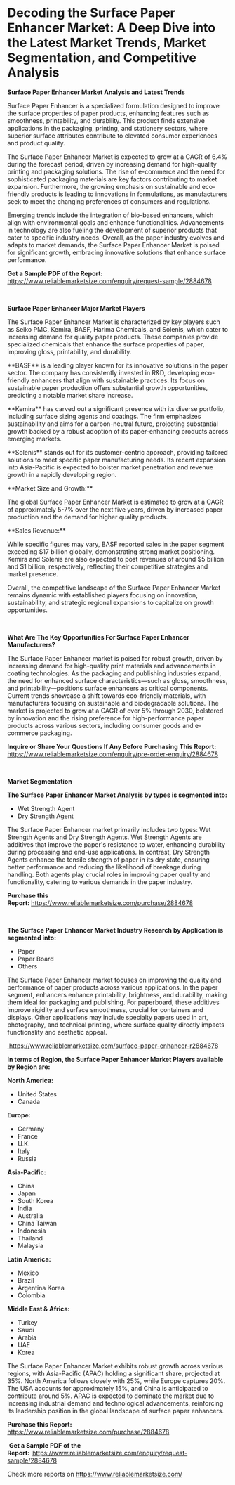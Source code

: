 <p><h1>Decoding the Surface Paper Enhancer Market: A Deep Dive into the Latest Market Trends, Market Segmentation, and Competitive Analysis</h1></p><p><strong>Surface Paper Enhancer Market Analysis and Latest Trends</strong></p>
<p><p>Surface Paper Enhancer is a specialized formulation designed to improve the surface properties of paper products, enhancing features such as smoothness, printability, and durability. This product finds extensive applications in the packaging, printing, and stationery sectors, where superior surface attributes contribute to elevated consumer experiences and product quality.</p><p>The Surface Paper Enhancer Market is expected to grow at a CAGR of 6.4% during the forecast period, driven by increasing demand for high-quality printing and packaging solutions. The rise of e-commerce and the need for sophisticated packaging materials are key factors contributing to market expansion. Furthermore, the growing emphasis on sustainable and eco-friendly products is leading to innovations in formulations, as manufacturers seek to meet the changing preferences of consumers and regulations.</p><p>Emerging trends include the integration of bio-based enhancers, which align with environmental goals and enhance functionalities. Advancements in technology are also fueling the development of superior products that cater to specific industry needs. Overall, as the paper industry evolves and adapts to market demands, the Surface Paper Enhancer Market is poised for significant growth, embracing innovative solutions that enhance surface performance.</p></p>
<p><strong>Get a Sample PDF of the Report:&nbsp;</strong> <a href="https://www.reliablemarketsize.com/enquiry/request-sample/2884678?utm_campaign=2932&utm_medium=2&utm_source=Github&utm_content=ia&utm_term=13032025&utm_id=surface-paper-enhancer">https://www.reliablemarketsize.com/enquiry/request-sample/2884678</a></p>
<p>&nbsp;</p>
<p><strong>Surface Paper Enhancer Major Market Players</strong></p>
<p><p>The Surface Paper Enhancer Market is characterized by key players such as Seiko PMC, Kemira, BASF, Harima Chemicals, and Solenis, which cater to increasing demand for quality paper products. These companies provide specialized chemicals that enhance the surface properties of paper, improving gloss, printability, and durability.</p><p>**BASF** is a leading player known for its innovative solutions in the paper sector. The company has consistently invested in R&D, developing eco-friendly enhancers that align with sustainable practices. Its focus on sustainable paper production offers substantial growth opportunities, predicting a notable market share increase.</p><p>**Kemira** has carved out a significant presence with its diverse portfolio, including surface sizing agents and coatings. The firm emphasizes sustainability and aims for a carbon-neutral future, projecting substantial growth backed by a robust adoption of its paper-enhancing products across emerging markets.</p><p>**Solenis** stands out for its customer-centric approach, providing tailored solutions to meet specific paper manufacturing needs. Its recent expansion into Asia-Pacific is expected to bolster market penetration and revenue growth in a rapidly developing region.</p><p>**Market Size and Growth:**</p><p>The global Surface Paper Enhancer Market is estimated to grow at a CAGR of approximately 5-7% over the next five years, driven by increased paper production and the demand for higher quality products. </p><p>**Sales Revenue:** </p><p>While specific figures may vary, BASF reported sales in the paper segment exceeding $17 billion globally, demonstrating strong market positioning. Kemira and Solenis are also expected to post revenues of around $5 billion and $1 billion, respectively, reflecting their competitive strategies and market presence.</p><p>Overall, the competitive landscape of the Surface Paper Enhancer Market remains dynamic with established players focusing on innovation, sustainability, and strategic regional expansions to capitalize on growth opportunities.</p></p>
<p>&nbsp;</p>
<p><strong>What Are The Key Opportunities For Surface Paper Enhancer Manufacturers?</strong></p>
<p><p>The Surface Paper Enhancer market is poised for robust growth, driven by increasing demand for high-quality print materials and advancements in coating technologies. As the packaging and publishing industries expand, the need for enhanced surface characteristics—such as gloss, smoothness, and printability—positions surface enhancers as critical components. Current trends showcase a shift towards eco-friendly materials, with manufacturers focusing on sustainable and biodegradable solutions. The market is projected to grow at a CAGR of over 5% through 2030, bolstered by innovation and the rising preference for high-performance paper products across various sectors, including consumer goods and e-commerce packaging.</p></p>
<p><strong>Inquire or Share Your Questions If Any Before Purchasing This Report:</strong> <a href="https://www.reliablemarketsize.com/enquiry/pre-order-enquiry/2884678?utm_campaign=2932&utm_medium=2&utm_source=Github&utm_content=ia&utm_term=13032025&utm_id=surface-paper-enhancer">https://www.reliablemarketsize.com/enquiry/pre-order-enquiry/2884678</a></p>
<p>&nbsp;</p>
<p><strong>Market Segmentation</strong></p>
<p><strong>The Surface Paper Enhancer Market Analysis by types is segmented into:</strong></p>
<p><ul><li>Wet Strength Agent</li><li>Dry Strength Agent</li></ul></p>
<p><p>The Surface Paper Enhancer market primarily includes two types: Wet Strength Agents and Dry Strength Agents. Wet Strength Agents are additives that improve the paper's resistance to water, enhancing durability during processing and end-use applications. In contrast, Dry Strength Agents enhance the tensile strength of paper in its dry state, ensuring better performance and reducing the likelihood of breakage during handling. Both agents play crucial roles in improving paper quality and functionality, catering to various demands in the paper industry.</p></p>
<p><strong>Purchase this Report:&nbsp;</strong><a href="https://www.reliablemarketsize.com/purchase/2884678?utm_campaign=2932&utm_medium=2&utm_source=Github&utm_content=ia&utm_term=13032025&utm_id=surface-paper-enhancer">https://www.reliablemarketsize.com/purchase/2884678</a></p>
<p>&nbsp;</p>
<p><strong>The Surface Paper Enhancer Market Industry Research by Application is segmented into:</strong></p>
<p><ul><li>Paper</li><li>Paper Board</li><li>Others</li></ul></p>
<p><p>The Surface Paper Enhancer market focuses on improving the quality and performance of paper products across various applications. In the paper segment, enhancers enhance printability, brightness, and durability, making them ideal for packaging and publishing. For paperboard, these additives improve rigidity and surface smoothness, crucial for containers and displays. Other applications may include specialty papers used in art, photography, and technical printing, where surface quality directly impacts functionality and aesthetic appeal.</p></p>
<p><a href="https://www.reliablemarketsize.com/surface-paper-enhancer-r2884678?utm_campaign=2932&utm_medium=2&utm_source=Github&utm_content=ia&utm_term=13032025&utm_id=surface-paper-enhancer">&nbsp;https://www.reliablemarketsize.com/surface-paper-enhancer-r2884678</a></p>
<p><strong>In terms of Region, the Surface Paper Enhancer Market Players available by Region are:</strong></p>
<p>
    <p> <strong> North America: </strong>
        <ul>
            <li>United States</li>
            <li>Canada</li>
        </ul>
        </p> 
    <p> <strong> Europe: </strong>
        <ul>
            <li>Germany</li>
            <li>France</li>
            <li>U.K.</li>
            <li>Italy</li>
            <li>Russia</li>
        </ul>
        </p> 
    <p> <strong> Asia-Pacific: </strong>
        <ul>
            <li>China</li>
            <li>Japan</li>
            <li>South Korea</li>
            <li>India</li>
            <li>Australia</li>
            <li>China Taiwan</li>
            <li>Indonesia</li>
            <li>Thailand</li>
            <li>Malaysia</li>
        </ul>
        </p> 
    <p> <strong> Latin America: </strong>
        <ul>
            <li>Mexico</li>
            <li>Brazil</li>
            <li>Argentina Korea</li>
            <li>Colombia</li>
        </ul>
        </p> 
    <p> <strong> Middle East & Africa: </strong>
        <ul>
            <li>Turkey</li>
            <li>Saudi</li>
            <li>Arabia</li>
            <li>UAE</li>
            <li>Korea</li>
        </ul>
    </p>
    </p>
<p><p>The Surface Paper Enhancer Market exhibits robust growth across various regions, with Asia-Pacific (APAC) holding a significant share, projected at 35%. North America follows closely with 25%, while Europe captures 20%. The USA accounts for approximately 15%, and China is anticipated to contribute around 5%. APAC is expected to dominate the market due to increasing industrial demand and technological advancements, reinforcing its leadership position in the global landscape of surface paper enhancers.</p></p>
<p><strong>Purchase this Report: </strong><a href="https://www.reliablemarketsize.com/purchase/2884678?utm_campaign=2932&utm_medium=2&utm_source=Github&utm_content=ia&utm_term=13032025&utm_id=surface-paper-enhancer">https://www.reliablemarketsize.com/purchase/2884678</a></p>
<p>&nbsp;<strong>Get a Sample PDF of the Report:&nbsp;&nbsp;</strong><a href="https://www.reliablemarketsize.com/enquiry/request-sample/2884678?utm_campaign=2932&utm_medium=2&utm_source=Github&utm_content=ia&utm_term=13032025&utm_id=surface-paper-enhancer">https://www.reliablemarketsize.com/enquiry/request-sample/2884678</a></p>
<p><strong></strong></p>
<p>Check more reports on <a href="https://www.reliablemarketsize.com/?utm_campaign=2932&utm_medium=2&utm_source=Github&utm_content=ia&utm_term=13032025&utm_id=surface-paper-enhancer">https://www.reliablemarketsize.com/</a></p>